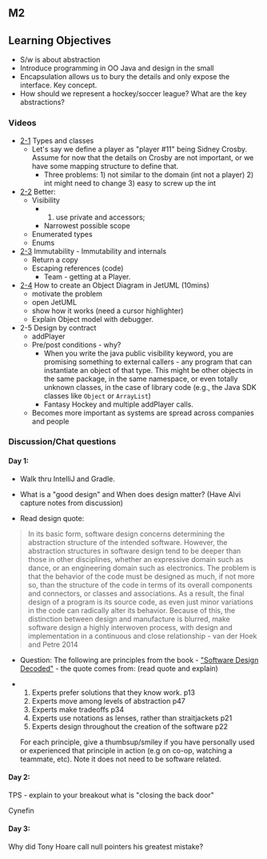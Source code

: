 ## M2

## Learning Objectives

- S/w is about abstraction
- Introduce programming in OO Java and design in the small
- Encapsulation allows us to bury the details and only expose the interface. Key concept. 
- How should we represent a hockey/soccer league? What are the key abstractions?

### Videos

- [2-1](https://bright.uvic.ca/d2l/le/content/84622/viewContent/606999/View) Types and classes
  - Let's say we define a player as "player #11" being Sidney Crosby. Assume for now that the details on Crosby are not important, or we have some mapping structure to define that. 
    - Three problems: 1) not similar to the domain (int not a player) 2) int might need to change 3) easy to screw up the int
- [2-2](https://bright.uvic.ca/d2l/le/content/84622/viewContent/607334/View) Better: 
  - Visibility
    - 1) use private and accessors; 
    - Narrowest possible scope
  - Enumerated types
  - Enums
- [2-3](https://bright.uvic.ca/d2l/le/content/84622/viewContent/608193/View) Immutability - Immutability and internals
  - Return a copy
  - Escaping references (code)
    - Team - getting at a Player. 
- [2-4](https://bright.uvic.ca/d2l/le/content/84622/viewContent/614419/View) How to create an Object Diagram in JetUML (10mins)
  - motivate the problem
  - open JetUML
  - show how it works (need a cursor highlighter)
  - Explain Object model with debugger.
- 2-5 Design by contract
  - addPlayer 
  - Pre/post conditions - why? 
    - When you write the java public visibility keyword, you are promising something to external callers - any program that can instantiate an object of that type. This might be other objects in the same package, in the same namespace, or even totally unknown classes, in the case of library code (e.g., the Java SDK classes like `Object` or `ArrayList`)
    - Fantasy Hockey and multiple addPlayer calls.
  - Becomes more important as systems are spread across companies and people

### Discussion/Chat questions

#### Day 1:

* Walk thru IntelliJ and Gradle.

* What is a "good design" and When does design matter? (Have Alvi capture notes from discussion)

* Read design quote:

> In its basic form, software design concerns determining the abstraction structure of the intended software. However, the abstraction structures in software design tend to be deeper than those in other disciplines, whether an expressive domain such as dance, or an engineering domain such as electronics. The problem is that the behavior of the code must be designed as much, if not more so, than the structure of the code in terms of its overall components and connectors, or classes and associations. As a result, the final design of a program is its source code, as even just minor variations in the code can radically alter its behavior. Because of this, the distinction between design and manufacture is blurred, make software design a highly interwoven process, with design and implementation in a continuous and close relationship - van der Hoek and Petre 2014

- Question: The following are principles from the book -  ["Software Design Decoded"](https://softwaredesigndecoded.wordpress.com/)  - the quote comes from: (read quote and explain)

- 1. Experts prefer solutions that they know work. p13
  2. Experts move among levels of abstraction p47
  3. Experts make tradeoffs p34
  4. Experts use notations as lenses, rather than straitjackets p21
  5. Experts design throughout the creation of the software p22

  For each principle, give a thumbsup/smiley if you have personally used or experienced that principle in action (e.g on co-op, watching a teammate, etc). Note it does not need to be software related.

#### Day 2: 

TPS - explain to your breakout what is "closing the back door"

Cynefin

#### Day 3: 

Why did Tony Hoare call null pointers his greatest mistake? 

